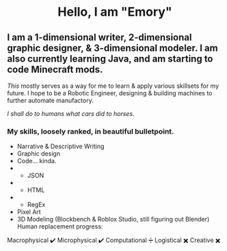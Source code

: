 <h1 align="center"> Hello, I am "Emory"

## I am a 1-dimensional writer, 2-dimensional graphic designer, & 3-dimensional modeler. I am also currently learning Java, and am starting to code Minecraft mods.

_This_ mostly serves as a way for me to learn & apply various skillsets for my future.
I hope to be a Robotic Engineer, designing & building machines to further automate manufactory. 

_I shall do to humans what cars did to horses._

### My skills, loosely ranked, in beautiful bulletpoint.
- Narrative & Descriptive Writing
- Graphic design
- Code... kinda.
- - JSON
- - HTML
- - RegEx
- Pixel Art
- 3D Modeling (Blockbench & Roblox Studio, still figuring out Blender)\
Human replacement progress:

Macrophysical ✔️ Microphysical ✔️ Computational ➗ Logistical ✖️ Creative ✖️
